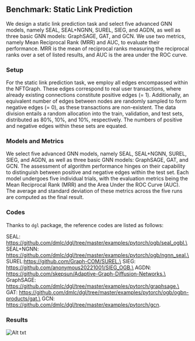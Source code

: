 ## Benchmark: Static Link Prediction
We design a static link prediction task and select five advanced GNN models, 
namely SEAL, SEAL+NGNN, SUREL, SIEG, and AGDN, as well as three basic GNN models: GraphSAGE, GAT, and GCN. 
We use two metrics, namely Mean Reciprocal Rank (MRR) and AUC, to evaluate their performance. 
MRR is the mean of reciprocal ranks measuring the reciprocal ranks over a set of listed results, 
and AUC is the area under the ROC curve. 

### Setup
For the static link prediction task, we employ all edges encompassed within the NFTGraph. These edges correspond to real user transactions, where already existing connections constitute positive edges (= 1). 
Additionally, an equivalent number of edges between nodes are randomly sampled to form negative edges (= 0), as these transactions are non-existent. 
The data division entails a random allocation into the train, validation, and test sets, distributed as 80\%, 10\%, and 10\%, respectively. The numbers of positive and negative edges within these sets are equated. 

### Models and Metrics

We select five advanced GNN models, namely SEAL, SEAL+NGNN, SUREL, SIEG, and AGDN, as well as three basic GNN models: GraphSAGE, GAT, and GCN. The assessment of algorithm performance hinges on their capability to distinguish between positive and negative edges within the test set. Each model undergoes five individual trials, with the evaluation metrics being the Mean Reciprocal Rank (MRR) and the Area Under the ROC Curve (AUC). The average and standard deviation of these metrics across the five runs are computed as the final result. 

### Codes
Thanks to `dgl` package, the reference codes are listed as follows:

SEAL: https://github.com/dmlc/dgl/tree/master/examples/pytorch/ogb/seal_ogbl.\
SEAL+NGNN: https://github.com/dmlc/dgl/tree/master/examples/pytorch/ogb/ngnn_seal.\
SUREL:https://github.com/Graph-COM/SUREL.\
SIEG: https://github.com/anonymous20221001/SIEG_OGB.\
AGDN: https://github.com/skepsun/Adaptive-Graph-Diffusion-Networks.\
GraphSAGE: https://github.com/dmlc/dgl/tree/master/examples/pytorch/graphsage.\
GAT: https://github.com/dmlc/dgl/tree/master/examples/pytorch/ogb/ogbn-products/gat.\
GCN: https://github.com/dmlc/dgl/tree/master/examples/pytorch/gcn.

### Results
![Alt txt](/NFTGraph/images/static_link_prediction_results.png)